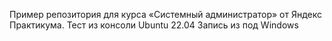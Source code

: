 Пример репозитория для курса «Системный администратор» от Яндекс Практикума.
Тест из консоли Ubuntu 22.04
Запись из под Windows